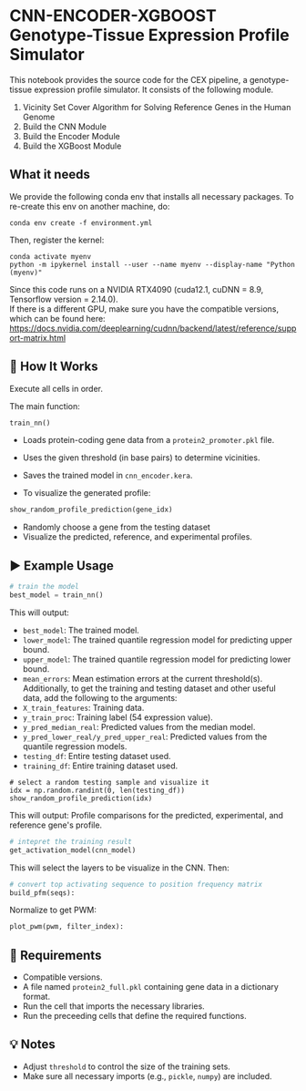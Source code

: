 # CNN-ENCODER-XGBOOST Genotype-Tissue Expression Profile Simulator

This notebook provides the source code for the CEX pipeline, a genotype-tissue expression profile simulator.
It consists of the following module.

1. Vicinity Set Cover Algorithm for Solving Reference Genes in the Human Genome
2. Build the CNN Module
3. Build the Encoder Module
4. Build the XGBoost Module

## What it needs

We provide the following conda env that installs all necessary packages. To re-create this env on another machine, do:

```conda
conda env create -f environment.yml
```

Then, register the kernel:
```conda
conda activate myenv
python -m ipykernel install --user --name myenv --display-name "Python (myenv)"
```
Since this code runs on a NVIDIA RTX4090 (cuda12.1, cuDNN = 8.9, Tensorflow version = 2.14.0).\
If there is a different GPU, make sure you have the compatible versions, which can be found here:\
https://docs.nvidia.com/deeplearning/cudnn/backend/latest/reference/support-matrix.html


## 🔧 How It Works
Execute all cells in order.

The main function:
```python
train_nn()
```
- Loads protein-coding gene data from a `protein2_promoter.pkl` file.
- Uses the given threshold (in base pairs) to determine vicinities.
- Saves the trained model in `cnn_encoder.kera`.

- To visualize the generated profile:
```python
show_random_profile_prediction(gene_idx)
```
- Randomly choose a gene from the testing dataset
- Visualize the predicted, reference, and experimental profiles.

## ▶️ Example Usage

```python
# train the model
best_model = train_nn()
```
This will output:
- `best_model`: The trained model.
- `lower_model`: The trained quantile regression model for predicting upper bound.
- `upper_model`: The trained quantile regression model for predicting lower bound.
- `mean_errors`: Mean estimation errors at the current threshold(s).
Additionally, to get the training and testing dataset and other useful data, add the following to the arguments:
- `X_train_features`: Training data.
- `y_train_proc`: Training label (54 expression value).
- `y_pred_median_real`: Predicted values from the median model.
- `y_pred_lower_real/y_pred_upper_real`: Predicted values from the quantile regression models.
- `testing_df`: Entire testing dataset used.
- `training_df`: Entire training dataset used.
  
```
# select a random testing sample and visualize it
idx = np.random.randint(0, len(testing_df))
show_random_profile_prediction(idx)
```
This will output:
Profile comparisons for the predicted, experimental, and reference gene's profile.

```python
# intepret the training result
get_activation_model(cnn_model)
```
This will select the layers to be visualize in the CNN. Then:
```python
# convert top activating sequence to position frequency matrix
build_pfm(seqs):
```
Normalize to get PWM:
```python
plot_pwm(pwm, filter_index):
```


## 📁 Requirements
- Compatible versions.
- A file named `protein2_full.pkl` containing gene data in a dictionary format.
- Run the cell that imports the necessary libraries.
- Run the preceeding cells that define the required functions.

## 💡 Notes

- Adjust `threshold` to control the size of the training sets.
- Make sure all necessary imports (e.g., `pickle`, `numpy`) are included.
